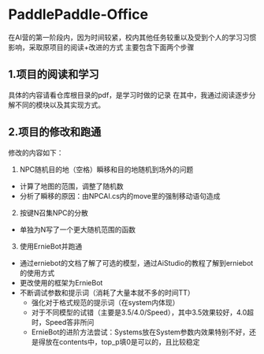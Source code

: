 # PaddlePaddle-Office
在AI营的第一阶段内，因为时间较紧，校内其他任务较重以及受到个人的学习习惯影响，采取原项目的阅读+改进的方式
主要包含下面两个步骤

## 1.项目的阅读和学习
具体的内容请看仓库根目录的pdf，是学习时做的记录
在其中，我通过阅读逐步分解不同的模块以及其实现方式。

## 2.项目的修改和跑通
修改的内容如下：
1. NPC随机目的地（空格）瞬移和目的地随机到场外的问题
- 计算了地图的范围，调整了随机数
- 分析了瞬移的原因：由NPCAI.cs内的move里的强制移动语句造成
2. 按键N召集NPC的分散
- 单独为N写了一个更大随机范围的函数
3. 使用ErnieBot并跑通
- 通过erniebot的文档了解了可选的模型，通过AiStudio的教程了解到erniebot的使用方式
- 更改使用的框架为ErnieBot
- 不断调试参数和提示词（消耗了大量本就不多的时间TT）
  - 强化对于格式规范的提示词（在system内体现）
  - 对于不同模型的试错（主要是3.5/4.0/Speed），其中3.5效果较好，4.0超时，Speed答非所问
  - ErnieBot的进阶方法尝试：Systems放在System参数内效果特别不好，还是得放在contents中，top_p填0是可以的，且比较稳定
